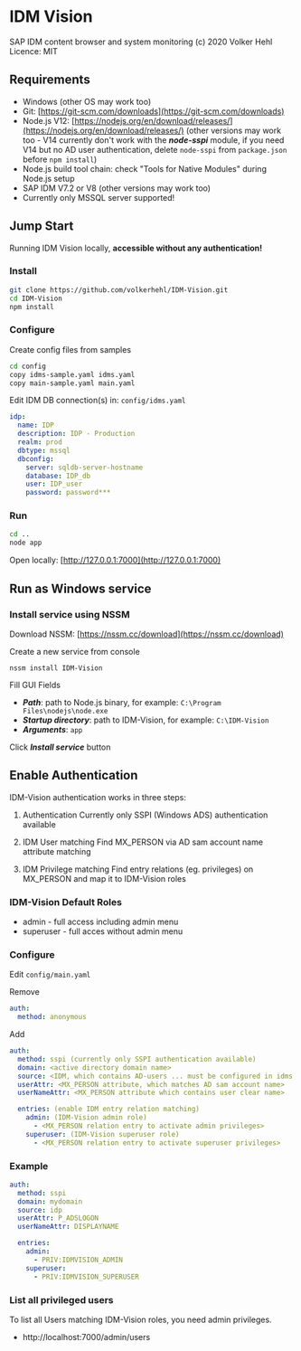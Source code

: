 # IDM Vision

SAP IDM content browser and system monitoring
(c) 2020 Volker Hehl
Licence: MIT


## Requirements

* Windows (other OS may work too)
* Git: [https://git-scm.com/downloads](https://git-scm.com/downloads)
* Node.js V12: [https://nodejs.org/en/download/releases/](https://nodejs.org/en/download/releases/) (other versions may work too - V14 currently don't work with the ***node-sspi*** module, if you need V14 but no AD user authentication, delete ```node-sspi``` from ```package.json``` before ```npm install```)
* Node.js build tool chain: check "Tools for Native Modules" during Node.js setup
* SAP IDM V7.2 or V8 (other versions may work too)
* Currently only MSSQL server supported!


## Jump Start

Running IDM Vision locally, **accessible without any authentication!**


### Install

```bash
git clone https://github.com/volkerhehl/IDM-Vision.git
cd IDM-Vision
npm install
```

### Configure

Create config files from samples

```bash
cd config
copy idms-sample.yaml idms.yaml
copy main-sample.yaml main.yaml
```

Edit IDM DB connection(s) in: ```config/idms.yaml```

```yaml
idp:
  name: IDP
  description: IDP - Production
  realm: prod
  dbtype: mssql
  dbconfig:
    server: sqldb-server-hostname
    database: IDP_db
    user: IDP_user
    password: password***
```

### Run

```bash
cd ..
node app
```

Open locally: [http://127.0.0.1:7000](http://127.0.0.1:7000)

## Run as Windows service

### Install service using NSSM

Download NSSM: [https://nssm.cc/download](https://nssm.cc/download)

Create a new service from console

```
nssm install IDM-Vision
```

Fill GUI Fields

* ***Path***: path to Node.js binary, for example: ```C:\Program Files\nodejs\node.exe```
* ***Startup directory***: path to IDM-Vision, for example: ```C:\IDM-Vision```
* ***Arguments***: ```app```

Click ***Install service*** button

## Enable Authentication

IDM-Vision authentication works in three steps:

1. Authentication
   Currently only SSPI (Windows ADS) authentication available

2. IDM User matching
   Find MX_PERSON via AD sam account name attribute matching

3. IDM Privilege matching
   Find entry relations (eg. privileges) on MX_PERSON and map it to IDM-Vision roles

### IDM-Vision Default Roles

* admin - full access including admin menu
* superuser - full acces without admin menu

### Configure

Edit ```config/main.yaml```

Remove

```yaml
auth:
  method: anonymous
```

Add

```yaml
auth:
  method: sspi (currently only SSPI authentication available)
  domain: <active directory domain name>
  source: <IDM, which contains AD-users ... must be configured in idms.yaml>
  userAttr: <MX_PERSON attribute, which matches AD sam account name>
  userNameAttr: <MX_PERSON attribute which contains user clear name>

  entries: (enable IDM entry relation matching)
    admin: (IDM-Vision admin role)
      - <MX_PERSON relation entry to activate admin privileges>
    superuser: (IDM-Vision superuser role)
      - <MX_PERSON relation entry to activate superuser privileges>
```

### Example

```yaml
auth:
  method: sspi
  domain: mydomain
  source: idp
  userAttr: P_ADSLOGON
  userNameAttr: DISPLAYNAME

  entries:
    admin:
      - PRIV:IDMVISION_ADMIN
    superuser:
      - PRIV:IDMVISION_SUPERUSER
```

### List all privileged users

To list all Users matching IDM-Vision roles, you need admin privileges.

* http://localhost:7000/admin/users
